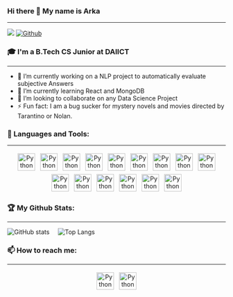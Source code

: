 ### Hi there 👋 My name is Arka
 - - - -
![](https://visitor-badge.laobi.icu/badge?page_id=arkaprabha10.arkaprabha10)
[![Github](https://img.shields.io/github/followers/arkaprabha10?label=Follow&style=social)](https://github.com/arkaprabha10)

### 🎓 I'm a B.Tech CS Junior at DAIICT
 - - - -
* 🔭 I’m currently working on a NLP project to automatically evaluate subjective Answers
* 🌱 I’m currently learning React and MongoDB
* 👯 I’m looking to collaborate on any Data Science Project
* ⚡ Fun fact: I am a bug sucker for mystery novels and movies directed by Tarantino or Nolan.

### 🧰 Languages and Tools:
 - - - -
<p align="center">
 <img src="https://img.shields.io/badge/Android-3DDC84?style=for-the-badge&logo=android&logoColor=white" alt="Python" height="40" style="vertical-align:top; margin:4px">
 <img src="https://img.shields.io/badge/C-00599C?style=for-the-badge&logo=c&logoColor=white" alt="Python" height="40" style="vertical-align:top; margin:4px">
 <img src="https://img.shields.io/badge/C%2B%2B-00599C?style=for-the-badge&logo=c%2B%2B&logoColor=white" alt="Python" height="40" style="vertical-align:top; margin:4px">
 <img src="https://img.shields.io/badge/CSS-239120?&style=for-the-badge&logo=css3&logoColor=white" alt="Python" height="40" style="vertical-align:top; margin:4px">
 <img src="https://img.shields.io/badge/HTML5-E34F26?style=for-the-badge&logo=html5&logoColor=white" alt="Python" height="40" style="vertical-align:top; margin:4px">
 <img src="https://img.shields.io/badge/Git-F05032?style=for-the-badge&logo=git&logoColor=white" alt="Python" height="40" style="vertical-align:top; margin:4px">
 <img src="https://img.shields.io/badge/Python-3776AB?style=for-the-badge&logo=python&logoColor=white" alt="Python" height="40" style="vertical-align:top; margin:4px">
 <img src="https://img.shields.io/badge/Markdown-000000?style=for-the-badge&logo=markdown&logoColor=white" alt="Python" height="40" style="vertical-align:top; margin:4px">
 <img src="https://img.shields.io/badge/PostgreSQL-316192?style=for-the-badge&logo=postgresql&logoColor=white" alt="Python" height="40" style="vertical-align:top; margin:4px">
 <img src="https://img.shields.io/badge/SQLite-07405E?style=for-the-badge&logo=sqlite&logoColor=white" alt="Python" height="40" style="vertical-align:top; margin:4px">
 <img src="https://img.shields.io/badge/firebase-ffca28?style=for-the-badge&logo=firebase&logoColor=white" alt="Python" height="40" style="vertical-align:top; margin:4px">
 
 <img src="https://img.shields.io/badge/Ubuntu-E95420?style=for-the-badge&logo=ubuntu&logoColor=white" alt="Python" height="40" style="vertical-align:top; margin:4px">
 <img src="https://img.shields.io/badge/Kali_Linux-557C94?style=for-the-badge&logo=kali-linux&logoColor=white" alt="Python" height="40" style="vertical-align:top; margin:4px">
 <img src="https://img.shields.io/badge/firebase-ffca28?style=for-the-badge&logo=firebase&logoColor=white" alt="Python" height="40" style="vertical-align:top; margin:4px">
 <img src="https://img.shields.io/badge/firebase-ffca28?style=for-the-badge&logo=firebase&logoColor=white" alt="Python" height="40" style="vertical-align:top; margin:4px">
 
 
 
</p>

### 🏆 My Github Stats:
 - - - -
![GitHub stats](https://github-readme-stats.vercel.app/api?username=arkaprabha10&show_icons=true&theme=radical)
&nbsp; &nbsp;
![Top Langs](https://github-readme-stats.vercel.app/api/top-langs/?username=arkaprabha10&theme=radical)


### 📫 How to reach me: 
 - - - -
<p align="center"> 
<!--  <a href="https://charalambosioannou.github.io/" target="_blank" rel="noopener noreferrer"> <img src="https://raw.githubusercontent.com/iconic/open-iconic/master/svg/globe.svg" alt="Python" height="40" style="vertical-align:top; margin:4px"> </a> -->
 <a href="https://linkedin.com/in/www.linkedin.com/in/arkaprabha-banerjee-2568b01a8" target="_blank" rel="noopener noreferrer"> <img src="https://img.shields.io/badge/LinkedIn-0077B5?style=for-the-badge&logo=linkedin&logoColor=white" alt="Python" height="40" style="vertical-align:top; margin:4px"></a>
 <a href="mailto:arka10.banerjee@gmail.com"> <img src="https://img.shields.io/badge/Gmail-D14836?style=for-the-badge&logo=gmail&logoColor=white" alt="Python" height="40" style="vertical-align:top; margin:4px"></a>
</p>

<!--
**arkaprabha10/arkaprabha10** is a ✨ _special_ ✨ repository because its `README.md` (this file) appears on your GitHub profile.

Here are some ideas to get you started:

-->
